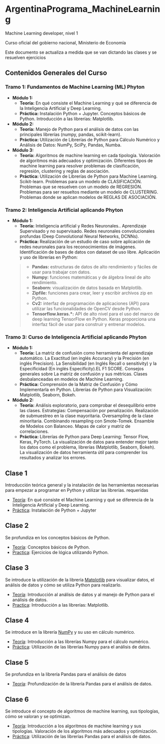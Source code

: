 # ArgentinaPrograma_MachineLearning
Machine Learning developer, nivel 1

Curso oficial del gobierno nacional, Ministerio de Economía

Este documento se actualiza a medida que se van dictando las clases y se resuelven ejercicios

## Contenidos Generales del Curso
### Tramo 1: Fundamentos de Machine Learning (ML) Phyton
- **Módulo 1:**
    - **Teoría:** En qué consiste el Machine Learning y qué se diferencia de la Inteligencia Artificial y Deep Learning.
    - **Práctica:** Instalación Python + Jupyter. Conceptos básicos de Python. Introducción a las librerías: Matplotlib.
- **Módulo 2:** 
    - **Teoría:** Manejo de Python para el análisis de datos con las principales librerías (numpy, pandas, scikit-learn).
    - **Práctica:** Utilización de Librerías de Python para Cálculo Numérico y Análisis de Datos: NumPy, SciPy, Pandas, Numba.
- **Módulo 3:**
    - **Teoría:** Algoritmos de machine learning en cada tipología. Valoración de algoritmos más adecuados y optimización. Diferentes tipos de machine learning para resolver problemas de clasificación, regresión, clustering y reglas de asociación.
    - **Práctica:** Utilización de Librerías de Python para Machine Learning. Scikit-learn. Problemas para un modelo de CLASIFICACIÓN. Problemas que se resuelven con un modelo de REGRESIÓN. Problemas para ser resueltos mediante un modelo de CLUSTERING. Problemas donde se aplican modelos de REGLAS DE ASOCIACIÓN.

### Tramo 2: Inteligencia Artificial aplicando Phyton
- **Módulo 1:**
    - **Teoría:** Inteligencia artificial y Redes Neuronales.. Aprendizaje Supervisado y no supervisado. Redes neuronales convolucionales profundas (Deep Convolutional Neural Networks, DCNNs).
    - **Práctica:** Realización de un estudio de caso sobre aplicación de redes neuronales para los reconocimientos de imágenes. Identificación de bases de datos con dataset de uso libre. Aplicación y uso de librerías en Python:
    >- **Pandas:** estructuras de datos de alto rendimiento y fáciles de usar para trabajar con datos.
    >- **Numpy:** funciones matemáticas y de álgebra lineal de alto rendimiento.
    >- **Seaborn:** visualización de datos basada en Matplotlib.
    >- **Zipfile:** funciones para crear, leer y escribir archivos zip en Python.
    >- **Cv2:** interfaz de programación de aplicaciones (API) para utilizar las funcionalidades de OpenCV desde Python.
    >- **Tensorflow.keras.*:** API de alto nivel para el uso del marco de deep learning TensorFlow en Python. Keras proporciona una interfaz fácil de usar para
construir y entrenar modelos.

### Tramo 3: Curso de Inteligencia Artificial aplicando Phyton
- **Módulo 1:**
    - **Teoría:** La matriz de confusión como herramienta del aprendizaje automático. La Exactitud (en inglés Accuracy) y la Precisión (en inglés Precision). La Sensibilidad (en Inglés Recall o sensitivity) y la Especificidad (En inglés Especificity).EL F1 SCORE. Consejos generales sobre La matriz de confusión y sus métricas. Clases desbalanceadas en modelos de Machine Learning. 
    - **Práctica:** Comprensión de la Matriz de Confusión y Cómo Implementarla en Python. Librerías de Python para Visualización: Matplotlib, Seaborn, Bokeh.
- **Módulo 2:**
    - **Teoría:** Análisis exploratorio, para comprobar el desequilibrio entre las clases. Estrategias: Compensación por penalización. Realización de submuestreo en la clase mayoritaria. Oversampling de la clase minoritaria. Combinando resampling con Smote-Tomek. Ensamble de Modelos con Balanceo. Mapas de calor y matriz de correlaciones.
    - **Práctica:** Librerías de Python para Deep Learning: Tensor Flow, Keras, PyTorch. La visualización de datos para entender mejor tanto los datos como el problema, librerías (Matplotlib, Seaborn, Bokeh). La visualización de datos herramienta útil para comprender los resultados y analizar los errores.
## Clase 1
Introducción teórica general y la instalación de las herramientas necesarias para empezar a programar en Python y utilizar las librerías.
requeridas
- [Teoría](Clase_01/cuestionario.md): En qué consiste el Machine Learning y qué se diferencia de la Inteligencia Artificial y Deep Learning.
- [Práctica](https://youtu.be/uNKtx_ct9iI): Instalación de Python + Jupyter

## Clase 2
Se profundiza en los conceptos básicos de Python.
- [Teoría](Clase_02/Teoria/cuestionario.md): Conceptos básicos de Python.
- [Practica](Clase_02/Practica/clase2.md): Ejercicios de lógica utilizando Python.

## Clase 3
Se introduce la utilización de la librería [Matplotlib](https://matplotlib.org/stable/index.html) para visualizar datos, el análisis de datos y cómo se utiliza Python para realizarlo.
- [Teoría](Clase_03/Teoria/cuestionario.md): Introducción al análisis de datos y al manejo de Python para el análisis de datos.
- [Practica](Clase_03/Practica/clase3.md): Introducción a las librerías: Matplotlib.

## Clase 4
Se introduce en la librería [NumPy](https://numpy.org/) y su uso en cálculo numérico.
- [Teoría](Clase_04/Teoria/cuestionario.md): Introducción a las librerías Numpy para el cálculo numérico.
- [Práctica](Clase_04/Practica/clase4.md): Utilización de las librerías Numpy para el análisis de datos.

## Clase 5
Se profundiza en la librería Pandas para el análisis de datos
- [Teoría](Clase_05/Teoria): Profundización de la librería Pandas para el análisis de datos.

## Clase 6
Se introduce el concepto de algoritmos de machine learning, sus tipologías, cómo se valoran y se optimizan.
- [Teoría](Clase_06/Teoria/cuestionario.md): Introducción a los algoritmos de machine learning y sus tipologías. Valoración de los algoritmos más adecuados y optimización.
- [Práctica](Clase_06/Practica/actividad_3.py): Utilización de las librerías Pandas para el análisis de datos.